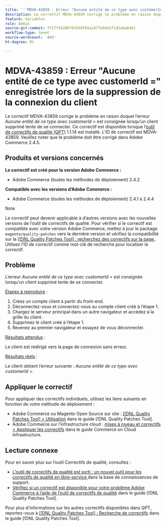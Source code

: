 ```yaml
---
title: '''MDVA-43859 : Erreur "Aucune entité de ce type avec customerId =" enregistrée lors de la connexion du client supprimé"'
description: Le correctif MDVA-43859 corrige le problème en raison duquel l’erreur *Aucune entité avec customerId =* n’est consignée lorsqu’un client supprimé tente de se connecter. Ce correctif est disponible lorsque l’[outil de correctifs de qualité (QPT)](https://experienceleague.adobe.com/fr/docs/commerce-knowledge-base/kb/announcements/commerce-announcements/magento-quality-patches-released-new-tool-to-self-serve-quality-patches) 1.1.14 est installé. L’ID de correctif est MDVA-43859. Veuillez noter que le problème doit être corrigé dans Adobe Commerce 2.4.5.
feature: Variables
role: Admin
source-git-commit: 7f17f1b286f635b8f65ac877e9de5f1d1a6a6461
workflow-type: tm+mt
source-wordcount: '443'
ht-degree: 0%

---
```


# MDVA-43859 : Erreur &quot;Aucune entité de ce type avec customerId =&quot; enregistrée lors de la suppression de la connexion du client

Le correctif MDVA-43859 corrige le problème en raison duquel l’erreur *Aucune entité de ce type avec customerId =* est consignée lorsqu’un client supprimé tente de se connecter. Ce correctif est disponible lorsque l’[outil de correctifs de qualité (QPT)](https://experienceleague.adobe.com/fr/docs/commerce-knowledge-base/kb/announcements/commerce-announcements/magento-quality-patches-released-new-tool-to-self-serve-quality-patches) 1.1.14 est installé. L’ID de correctif est MDVA-43859. Veuillez noter que le problème doit être corrigé dans Adobe Commerce 2.4.5.

## Produits et versions concernés

**Le correctif est créé pour la version Adobe Commerce :**

* Adobe Commerce (toutes les méthodes de déploiement) 2.4.2

**Compatible avec les versions d’Adobe Commerce :**

* Adobe Commerce (toutes les méthodes de déploiement) 2.4.1 à 2.4.4

>[!NOTE]
>
>Le correctif peut devenir applicable à d’autres versions avec les nouvelles versions de l’outil de correctifs de qualité. Pour vérifier si le correctif est compatible avec votre version Adobe Commerce, mettez à jour le package `magento/quality-patches` vers la dernière version et vérifiez la compatibilité sur la [[!DNL Quality Patches Tool] : recherchez des correctifs sur la page ](https://experienceleague.adobe.com/fr/docs/commerce-knowledge-base/kb/announcements/commerce-announcements/magento-quality-patches-released-new-tool-to-self-serve-quality-patches). Utilisez l’ID de correctif comme mot-clé de recherche pour localiser le correctif.

## Problème

L’erreur *Aucune entité de ce type avec customerId =* est consignée lorsqu’un client supprimé tente de se connecter.

<u>Étapes à reproduire</u> :

1. Créez un compte client à partir du front-end.
1. Déconnectez-vous et connectez-vous au compte client créé à l’étape 1.
1. Chargez le serveur principal dans un autre navigateur et accédez à la grille du client.
1. Supprimez le client créé à l’étape 1.
1. Revenez au premier navigateur et essayez de vous déconnecter.

<u>Résultats attendus</u> :

Le client est redirigé vers la page de connexion sans erreur.

<u>Résultats réels</u> :

Le client obtient l’erreur suivante : *Aucune entité de ce type avec customerId =*.

## Appliquer le correctif

Pour appliquer des correctifs individuels, utilisez les liens suivants en fonction de votre méthode de déploiement :

* Adobe Commerce ou Magento Open Source sur site : [[!DNL Quality Patches Tool] > Utilisation](/help/tools/quality-patches-tool/usage.md) dans le guide [!DNL Quality Patches Tool].
* Adobe Commerce sur l’infrastructure cloud : [mises à niveau et correctifs > Appliquer les correctifs](https://experienceleague.adobe.com/docs/commerce-cloud-service/user-guide/develop/upgrade/apply-patches.html?lang=fr) dans le guide Commerce on Cloud Infrastructure.

## Lecture connexe

Pour en savoir plus sur l’outil Correctifs de qualité, consultez :

* [ L’outil de correctifs de qualité est sorti : un nouvel outil pour les correctifs de qualité en libre-service ](https://experienceleague.adobe.com/fr/docs/commerce-knowledge-base/kb/announcements/commerce-announcements/magento-quality-patches-released-new-tool-to-self-serve-quality-patches) dans la base de connaissances de support.
* [Vérifiez si un correctif est disponible pour votre problème Adobe Commerce à l’aide de l’outil de correctifs de qualité](/help/tools/quality-patches-tool/patches-available-in-qpt/check-patch-for-magento-issue-with-magento-quality-patches.md) dans le guide [!DNL Quality Patches Tool].

Pour plus d&#39;informations sur les autres correctifs disponibles dans QPT, reportez-vous à [[!DNL Quality Patches Tool] : Recherche de correctifs](https://experienceleague.adobe.com/tools/commerce-quality-patches/index.html?lang=fr) dans le guide [!DNL Quality Patches Tool].
